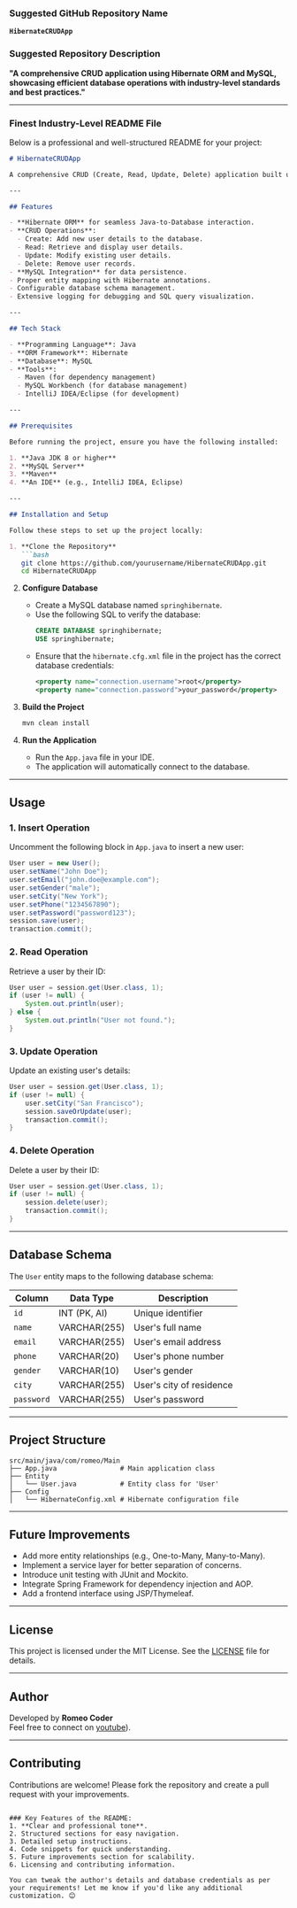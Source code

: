### Suggested GitHub Repository Name
**`HibernateCRUDApp`**

### Suggested Repository Description
**"A comprehensive CRUD application using Hibernate ORM and MySQL, showcasing efficient database operations with industry-level standards and best practices."**

---

### Finest Industry-Level README File

Below is a professional and well-structured README for your project:

```markdown
# HibernateCRUDApp

A comprehensive CRUD (Create, Read, Update, Delete) application built using **Hibernate ORM** and **MySQL**. This project demonstrates how to perform efficient database operations with industry-level standards and provides a foundational understanding of Hibernate's capabilities.

---

## Features

- **Hibernate ORM** for seamless Java-to-Database interaction.
- **CRUD Operations**:
  - Create: Add new user details to the database.
  - Read: Retrieve and display user details.
  - Update: Modify existing user details.
  - Delete: Remove user records.
- **MySQL Integration** for data persistence.
- Proper entity mapping with Hibernate annotations.
- Configurable database schema management.
- Extensive logging for debugging and SQL query visualization.

---

## Tech Stack

- **Programming Language**: Java
- **ORM Framework**: Hibernate
- **Database**: MySQL
- **Tools**:
  - Maven (for dependency management)
  - MySQL Workbench (for database management)
  - IntelliJ IDEA/Eclipse (for development)

---

## Prerequisites

Before running the project, ensure you have the following installed:

1. **Java JDK 8 or higher**
2. **MySQL Server**
3. **Maven**
4. **An IDE** (e.g., IntelliJ IDEA, Eclipse)

---

## Installation and Setup

Follow these steps to set up the project locally:

1. **Clone the Repository**
   ```bash
   git clone https://github.com/yourusername/HibernateCRUDApp.git
   cd HibernateCRUDApp
   ```

2. **Configure Database**
   - Create a MySQL database named `springhibernate`.
   - Use the following SQL to verify the database:
     ```sql
     CREATE DATABASE springhibernate;
     USE springhibernate;
     ```
   - Ensure that the `hibernate.cfg.xml` file in the project has the correct database credentials:
     ```xml
     <property name="connection.username">root</property>
     <property name="connection.password">your_password</property>
     ```

3. **Build the Project**
   ```bash
   mvn clean install
   ```

4. **Run the Application**
   - Run the `App.java` file in your IDE.
   - The application will automatically connect to the database.

---

## Usage

### 1. Insert Operation
Uncomment the following block in `App.java` to insert a new user:
```java
User user = new User();
user.setName("John Doe");
user.setEmail("john.doe@example.com");
user.setGender("male");
user.setCity("New York");
user.setPhone("1234567890");
user.setPassword("password123");
session.save(user);
transaction.commit();
```

### 2. Read Operation
Retrieve a user by their ID:
```java
User user = session.get(User.class, 1);
if (user != null) {
    System.out.println(user);
} else {
    System.out.println("User not found.");
}
```

### 3. Update Operation
Update an existing user's details:
```java
User user = session.get(User.class, 1);
if (user != null) {
    user.setCity("San Francisco");
    session.saveOrUpdate(user);
    transaction.commit();
}
```

### 4. Delete Operation
Delete a user by their ID:
```java
User user = session.get(User.class, 1);
if (user != null) {
    session.delete(user);
    transaction.commit();
}
```

---

## Database Schema

The `User` entity maps to the following database schema:

| Column   | Data Type    | Description               |
|----------|--------------|---------------------------|
| `id`     | INT (PK, AI) | Unique identifier         |
| `name`   | VARCHAR(255) | User's full name          |
| `email`  | VARCHAR(255) | User's email address      |
| `phone`  | VARCHAR(20)  | User's phone number       |
| `gender` | VARCHAR(10)  | User's gender             |
| `city`   | VARCHAR(255) | User's city of residence  |
| `password`|VARCHAR(255) | User's password           |

---

## Project Structure

```plaintext
src/main/java/com/romeo/Main
├── App.java                # Main application class
├── Entity
│   └── User.java           # Entity class for 'User'
├── Config
│   └── HibernateConfig.xml # Hibernate configuration file
```

---

## Future Improvements

- Add more entity relationships (e.g., One-to-Many, Many-to-Many).
- Implement a service layer for better separation of concerns.
- Introduce unit testing with JUnit and Mockito.
- Integrate Spring Framework for dependency injection and AOP.
- Add a frontend interface using JSP/Thymeleaf.

---

## License

This project is licensed under the MIT License. See the [LICENSE](LICENSE) file for details.

---

## Author

Developed by **Romeo Coder**  
Feel free to  connect on [youtube](https://www.youtube.com/@romeoparajuli33)).

---

## Contributing

Contributions are welcome! Please fork the repository and create a pull request with your improvements.
```

### Key Features of the README:
1. **Clear and professional tone**.
2. Structured sections for easy navigation.
3. Detailed setup instructions.
4. Code snippets for quick understanding.
5. Future improvements section for scalability.
6. Licensing and contributing information.

You can tweak the author's details and database credentials as per your requirements! Let me know if you'd like any additional customization. 😊
